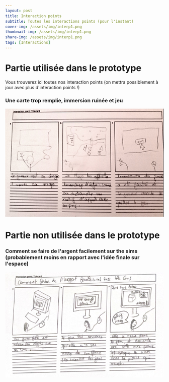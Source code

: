 ```yaml
---
layout: post
title: Interaction points
subtitle: Toutes les interactions points (pour l'instant)
cover-img: /assets/img/interp1.png
thumbnail-img: /assets/img/interp1.png
share-img: /assets/img/interp1.png
tags: [Interactions]
---
```



# Partie utilisée dans le prototype

Vous trouverez ici toutes nos interaction points (on mettra possiblement à jour avec plus d'interaction points !)

### Une carte trop remplie, immersion ruinée et jeu

![Interaction1](/assets/img/interp1.png)


# Partie non utilisée dans le prototype

### Comment se faire de l'argent facilement sur the sims (probablement moins en rapport avec l'idée finale sur l'espace)

![Interaction2](/assets/img/interp2.png)
